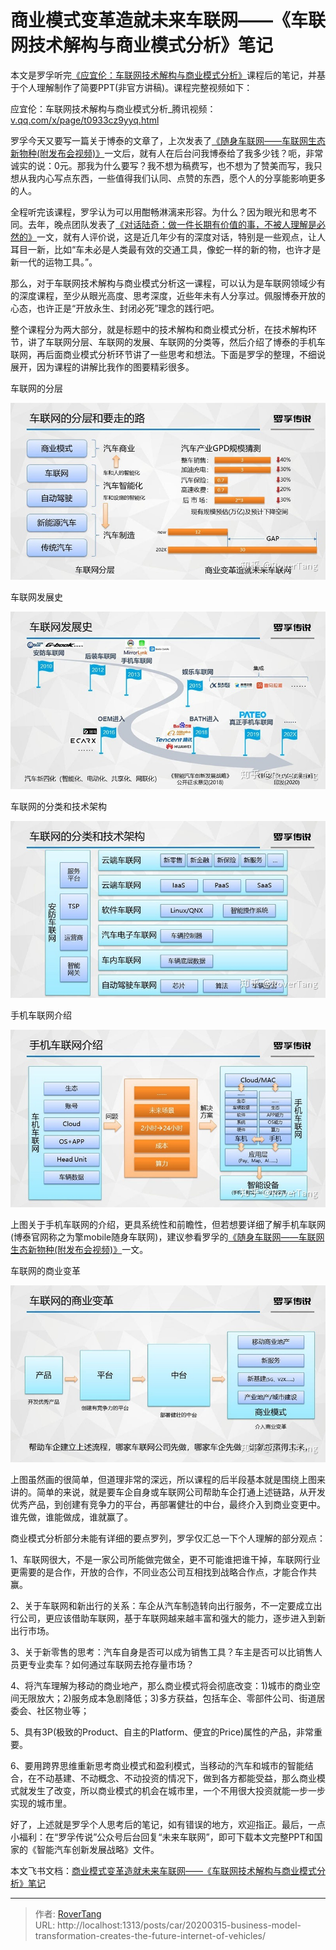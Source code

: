 # 商业模式变革造就未来车联网——《车联网技术解构与商业模式分析》笔记


本文是罗孚听完[《应宜伦：车联网技术解构与商业模式分析》](https://www.pateo.com.cn/zh/news_detail.html?id=1093)课程后的笔记，并基于个人理解制作了简要PPT(非官方讲稿)。课程完整视频如下：

应宜伦：车联网技术解构与商业模式分析_腾讯视频：[v.qq.com/x/page/t0933cz9yyq.html](https://v.qq.com/x/page/t0933cz9yyq.html)

罗孚今天又要写一篇关于博泰的文章了，上次发表了[《随身车联网——车联网生态新物种(附发布会视频)》](/posts/smartcar/20200307-portable-internet-of-vehicles-new-ecological-species-of-internet-of-vehicles/)一文后，就有人在后台问我博泰给了我多少钱？呃，非常诚实的说：0元。那我为什么要写？我不想为稿费写，也不想为了赞美而写，我只想从我内心写点东西，一些值得我们认同、点赞的东西，愿个人的分享能影响更多的人。

全程听完该课程，罗孚认为可以用酣畅淋漓来形容。为什么？因为眼光和思考不同。去年，晚点团队发表了[《对话陆奇：做一件长期有价值的事，不被人理解是必然的》](https://mp.weixin.qq.com/s/GEJjJVSv6fAxtfyJE0GIeQ)一文，就有人评价说，这是近几年少有的深度对话，特别是一些观点，让人耳目一新，比如“车未必是人类最有效的交通工具，像蛇一样的新的物，也许才是新一代的运物工具。”。

那么，对于车联网技术解构与商业模式分析这一课程，可以认为是车联网领域少有的深度课程，至少从眼光高度、思考深度，近些年未有人分享过。佩服博泰开放的心态，也许正是“开放永生、封闭必死”理念的践行吧。

整个课程分为两大部分，就是标题中的技术解构和商业模式分析，在技术解构环节，讲了车联网分层、车联网的发展、车联网的分类等，然后介绍了博泰的手机车联网，再后面商业模式分析环节讲了一些思考和想法。下面是罗孚的整理，不细说展开，因为课程的讲解比我作的图要精彩很多。

车联网的分层

![](assets/boxcnwPgzHQnjxgYtCVlg79kxIe.jpg)

车联网发展史

![](assets/boxcnvXYpkawIPM6uw0o4tkdNIc.jpg)

车联网的分类和技术架构

![](assets/boxcnLVnUhUy45K87iSLUnTNx10.jpg)

手机车联网介绍

![](assets/boxcnPfmac5UL8HZLVfdV40SwMg.jpg)

上图关于手机车联网的介绍，更具系统性和前瞻性，但若想要详细了解手机车联网(博泰官网称之为擎mobile随身车联网)，建议参看罗孚的[《随身车联网——车联网生态新物种(附发布会视频)》](/posts/smartcar/20200307-portable-internet-of-vehicles-new-ecological-species-of-internet-of-vehicles/)一文。

车联网的商业变革

![](assets/boxcnZdXVWBiKXgOoXoc5oANR7c.jpeg)

上图虽然画的很简单，但道理非常的深远，所以课程的后半段基本就是围绕上图来讲的。简单的来说，就是要车企自身或车联网公司帮助车企打通上述链路，从开发优秀产品，到创建有竞争力的平台，再部署健壮的中台，最终介入到商业变更中。谁先做，谁能做成，谁就赢了。

商业模式分析部分未能有详细的要点罗列，罗孚仅汇总一下个人理解的部分观点：

1、车联网很大，不是一家公司所能做完做全，更不可能谁把谁干掉，车联网行业更需要的是合作，开放的合作，不同业态公司互相找到战略合作点，才能合作共赢。

2、关于车联网和新出行的关系：车企从汽车制造转向出行服务，不一定要成立出行公司，更应该借助车联网，基于车联网越来越丰富和强大的能力，逐步进入到新出行市场。

3、关于新零售的思考：汽车自身是否可以成为销售工具？车主是否可以比销售人员更专业卖车？如何通过车联网去抢存量市场？

4、将汽车理解为移动的商业地产，那么商业模式将会彻底改变：1)城市的商业空间无限放大；2)服务成本急剧降低；3)多方获益，包括车企、零部件公司、街道居委会、社区物业等；

5、具有3P(极致的Product、自主的Platform、便宜的Price)属性的产品，非常重要。

6、要用跨界思维重新思考商业模式和盈利模式，当移动的汽车和城市的智能结合，在不动基建、不动概念、不动投资的情况下，做到各方都能受益，那么商业模式就发生了改变，所以商业模式的机会在城市里，一个不用很大投资就能一步一步实现的城市里。

好了，上述就是罗孚个人思考后的笔记，如有错误的地方，欢迎指正。最后，一点小福利：在“罗孚传说”公众号后台回复“未来车联网”，即可下载本文完整PPT和国家的《智能汽车创新发展战略》文件。

本文飞书文档：[商业模式变革造就未来车联网——《车联网技术解构与商业模式分析》笔记](https://rovertang.feishu.cn/docx/doxcntqPkJM5Ypu2NPT58pVexwc)


---

> 作者: [RoverTang](https://rovertang.com)  
> URL: http://localhost:1313/posts/car/20200315-business-model-transformation-creates-the-future-internet-of-vehicles/  

